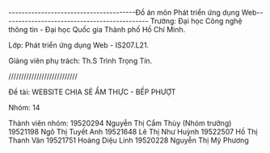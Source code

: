---------------------------------------Đồ án môn Phát triển ứng dụng Web---------------------------------------------
Trường: Đại học Công nghệ thông tin - Đại học Quốc gia Thành phố Hồ Chí Minh.

Lớp: Phát triển ứng dụng Web - IS207.L21.

Giảng viên phụ trách: Th.S Trình Trọng Tín.

///////////////////////////

Đề tài: WEBSITE CHIA SẺ ẨM THỰC - BẾP PHƯỢT

Nhóm: 14

Thành viên nhóm:
19520294	Nguyễn Thị Cẩm Thùy (Nhóm trưởng)
19521198	Ngô Thị Tuyết Anh
19521648	Lê Thị Như Huỳnh
19522507	Hồ Thị Thanh Vân
19521751	Hoàng Diệu Linh
19520228	Nguyễn Thị Mỹ Phương

